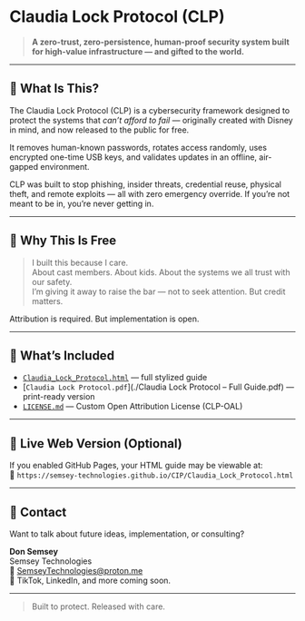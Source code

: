 # Claudia Lock Protocol (CLP)

> **A zero-trust, zero-persistence, human-proof security system built for high-value infrastructure — and gifted to the world.**

---

## 🎁 What Is This?

The Claudia Lock Protocol (CLP) is a cybersecurity framework designed to protect the systems that *can’t afford to fail* — originally created with Disney in mind, and now released to the public for free.

It removes human-known passwords, rotates access randomly, uses encrypted one-time USB keys, and validates updates in an offline, air-gapped environment.

CLP was built to stop phishing, insider threats, credential reuse, physical theft, and remote exploits — all with zero emergency override. If you’re not meant to be in, you’re never getting in.

---

## 🧠 Why This Is Free

> I built this because I care.  
> About cast members. About kids. About the systems we all trust with our safety.  
> I’m giving it away to raise the bar — not to seek attention. But credit matters.

Attribution is required. But implementation is open.

---

## 📂 What’s Included
- [`Claudia_Lock_Protocol.html`](./ClaudiaLockProtocol.html) — full stylized guide
- [`Claudia Lock Protocol.pdf`](./Claudia Lock Protocol – Full Guide.pdf) — print-ready version
- [`LICENSE.md`](./LICENSE.MD) — Custom Open Attribution License (CLP-OAL)

---

## 🔗 Live Web Version (Optional)

If you enabled GitHub Pages, your HTML guide may be viewable at:  
📎 `https://semsey-technologies.github.io/CIP/Claudia_Lock_Protocol.html`

---

## 📣 Contact

Want to talk about future ideas, implementation, or consulting?

**Don Semsey**  
Semsey Technologies  
📧 SemseyTechnologies@proton.me  
🔗 TikTok, LinkedIn, and more coming soon.

---

> Built to protect. Released with care.
